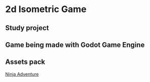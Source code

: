 # 2d Isometric Game
## Study project
 
## Game being made with Godot Game Engine
 
## Assets pack  
[Ninja Adventure](https://pixel-boy.itch.io/ninja-adventure-asset-pack)



